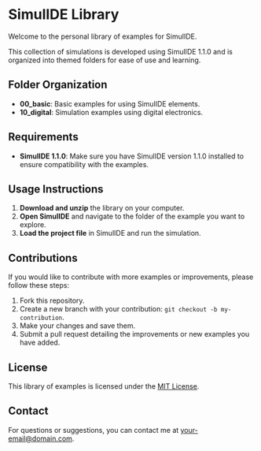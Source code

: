 # SimulIDE Library

Welcome to the personal library of examples for SimulIDE.

This collection of simulations is developed using SimulIDE 1.1.0 and is organized into themed folders for ease of use and learning.

## Folder Organization

- **00_basic**: Basic examples for using SimulIDE elements.
- **10_digital**: Simulation examples using digital electronics.

## Requirements

- **SimulIDE 1.1.0**: Make sure you have SimulIDE version 1.1.0 installed to ensure compatibility with the examples.

## Usage Instructions

1. **Download and unzip** the library on your computer.
2. **Open SimulIDE** and navigate to the folder of the example you want to explore.
3. **Load the project file** in SimulIDE and run the simulation.

## Contributions

If you would like to contribute with more examples or improvements, please follow these steps:

1. Fork this repository.
2. Create a new branch with your contribution: `git checkout -b my-contribution`.
3. Make your changes and save them.
4. Submit a pull request detailing the improvements or new examples you have added.

## License

This library of examples is licensed under the [MIT License](LICENSE).

## Contact

For questions or suggestions, you can contact me at [your-email@domain.com](mailto:your-email@domain.com).
